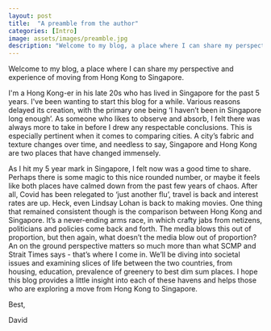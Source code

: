 ```yaml
---
layout: post
title:  "A preamble from the author"
categories: [Intro]
image: assets/images/preamble.jpg
description: "Welcome to my blog, a place where I can share my perspective and experience of moving from Hong Kong to Singapore."
---
```

Welcome to my blog, a place where I can share my perspective and experience of moving from Hong Kong to Singapore.

I'm a Hong Kong-er in his late 20s who has lived in Singapore for the past 5 years. I've been wanting to start this blog for a while. Various reasons delayed its creation, with the primary one being ‘I haven’t been in Singapore long enough’. As someone who likes to observe and absorb, I felt there was always more to take in before I drew any respectable conclusions. This is especially pertinent when it comes to comparing cities. A city’s fabric and texture changes over time, and needless to say, Singapore and Hong Kong are two places that have changed immensely.

As I hit my 5 year mark in Singapore, I felt now was a good time to share. Perhaps there is some magic to this nice rounded number, or maybe it feels like both places have calmed down from the past few years of chaos. After all, Covid has been relegated to ‘just another flu’, travel is back and interest rates are up. Heck, even Lindsay Lohan is back to making movies. One thing that remained consistent though is the comparison between Hong Kong and Singapore. It’s a never-ending arms race, in which crafty jabs from netizens, politicians and policies come back and forth. The media blows this out of proportion, but then again, what doesn’t the media blow out of proportion? An on the ground perspective matters so much more than what SCMP and Strait Times says - that’s where I come in. We’ll be diving into societal issues and examining slices of life between the two countries, from housing, education, prevalence of greenery to best dim sum places. I hope this blog provides a little insight into each of these havens and helps those who are exploring a move from Hong Kong to Singapore.

Best,

David